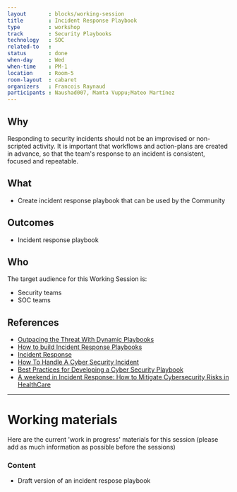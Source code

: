 ```yaml
---
layout       : blocks/working-session
title        : Incident Response Playbook
type         : workshop
track        : Security Playbooks
technology   : SOC
related-to   :
status       : done
when-day     : Wed
when-time    : PM-1
location     : Room-5
room-layout  : cabaret
organizers   : Francois Raynaud
participants : Naushad007, Mamta Vuppu;Mateo Martínez
---
```


## Why

Responding to security incidents should not be an improvised or non-scripted activity. It is important that workflows and action-plans are created in advance, so that the team's response to an incident is consistent, focused and repeatable.

## What

 - Create incident response playbook that can be used by the Community
 
## Outcomes

- Incident response playbook 

## Who

The target audience for this Working Session is:

 - Security teams
 - SOC teams

## References

 - [Outpacing the Threat With Dynamic Playbooks](https://securityintelligence.com/news/outpacing-the-threat-with-dynamic-playbooks/)
 - [How to build Incident Response Playbooks](https://www.demisto.com/how-to-build-incident-response-playbooks/)
 - [Incident Response](http://www.cst.ucf.edu/about/information-security-office/incident-response/)
 - [How To Handle A Cyber Security Incident](http://www.huffingtonpost.co.uk/paul-rose/crisis-management-how-to-_b_14143266.html)
 - [Best Practices for Developing a Cyber Security Playbook](https://www.cnsgroup.co.uk/media-hub/news/news-article/2017/05/02/whitepaper-best-practices-for-developing-a-cyber-security-playbook)
 - [A weekend in Incident Response: How to Mitigate Cybersecurity Risks in HealthCare](https://www.linkedin.com/pulse/weekend-incident-response-how-mitigate-cybersecurity-risks-forte)
 
 --- 

# Working materials

Here are the current 'work in progress' materials for this session (please add as much information as possible before the sessions)

### Content

 - Draft version of an incident respose playbook

